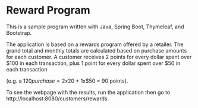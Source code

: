 # Reward Program
This is a sample program written with Java, Spring Boot, Thymeleaf, and Bootstrap. 

The application is based on a rewards program offered by a retailer.
The grand total and monthly totals are calculated based on purchase amounts for each customer. 
A customer receives 2 points for every dollar spent over $100 in each transaction, plus 1 point for every dollar spent over $50 in each transaction

(e.g. a $120 purchase = 2x$20 + 1x$50 = 90 points).

To see the webpage with the results, run the application then go to http://localhost:8080/customers/rewards.